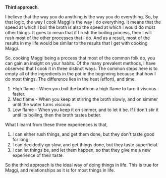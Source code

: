 **Third approach**.

I believe that the way you do anything is the way you do everything.
So, by that logic, the way I cook Maggi is the way I do everything.
It means that the speed at which I boil the broth is also the speed at which I would do most other things.
It goes to mean that if I rush the boiling process, then I will rush most of the other processes that I do.
And as a result, most of the results in my life would be similar to the results that I get with cooking Maggi.

So, cooking Maggi being a process that most of the common folk do, you can gain an insight on your habits. Of the many prevalent methods, I have observed that I cook it in three distinct ways. The common steps here is to empty all of the ingredients in the pot in the beginning because that how I do most things. The difference lies in the heat (effort), and time.
1. High flame - When you boil the broth on a high flame to turn it viscous faster.
2. Med flame - When you keep at stirring the broth slowly, and on simmer until the water turns viscous.
3. Low flame - When you keep it on simmer, and to let it be. If I don't stir it until its boiling, then the broth tastes better.

What I learnt from these three experiences is that,
1. I can either rush things, and get them done, but they don't taste good for long.
2. I can decidedly go slow, and get things done, but they taste superficial.
3. I can let things be, and let them happen, so that they give me a new experience of their taste.

So the third approach is the ideal way of doing things in life. This is true for Maggi, and relationships as it is for most things in life.

